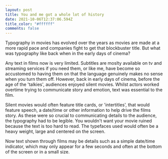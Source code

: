 ```yaml
---
layout: post
title: You and me got a whole lot of history
date: 2021-10-06T12:37:06.594Z
title_color: "#ffffff"
comments: false
---
```

Typography in movies has evolved over the years as movies are made at a more rapid pace and companies fight to get that blockbuster title. But what was typography like back when in the early days of cinema?

Any text in films now is very limited. Subtitles are moslty available on tv and streaming services if you need them, or like me, have become so accustomed to having them on that the language genuinely makes no sense when you turn them off. However, back in early days of cinema, before the age of the 'talkies', audiences enjoyed silent movies. Whilst actors worked overtime trying to communicate story and emotion, text was essential to the film.

Silent movies would often feature title cards, or 'intertitles', that would feature speech, a date/time or other information to help drive the films story. As these were so crucial to communicating details to the audience, the typography had to be legible. You wouldn't want your movie ruined because the text is too hard to read. The typefaces used would often be a heavy weight, large and centered on the screen. 

Now text shown through films may be details such as a simple date/time indicator, which may only appear for a few seconds and often at the bottom of the screen or in a small size.